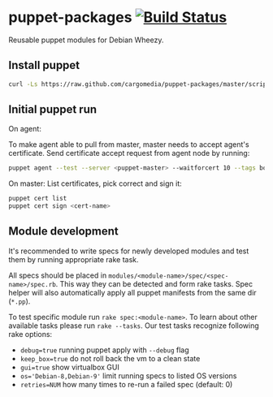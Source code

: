puppet-packages [![Build Status](http://ci.cargomedia.ch:8080/buildStatus/icon?job=cargomedia-puppet-packages)](http://ci.cargomedia.ch:8080/job/cargomedia-puppet-packages/)
===============
Reusable puppet modules for Debian Wheezy.

Install puppet
--------------
```sh
curl -Ls https://raw.github.com/cargomedia/puppet-packages/master/scripts/puppet-install.sh | bash
```

Initial puppet run
------------------
On agent:

To make agent able to pull from master, master needs to accept agent's certificate.
Send certificate accept request from agent node by running:
```sh
puppet agent --test --server <puppet-master> --waitforcert 10 --tags bootstrap
```


On master:
List certificates, pick correct and sign it:
```sh
puppet cert list
puppet cert sign <cert-name>
```

Module development
------------------
It's recommended to write specs for newly developed modules and test them by running appropriate rake task.

All specs should be placed in `modules/<module-name>/spec/<spec-name>/spec.rb`. This way they can be detected and form rake tasks.
Spec helper will also automatically apply all puppet manifests from the same dir (`*.pp`).

To test specific module run `rake spec:<module-name>`. To learn about other available tasks please run `rake --tasks`.
Our test tasks recognize following rake options:
- `debug=true` running puppet apply with `--debug` flag
- `keep_box=true` do not roll back the vm to a clean state
- `gui=true` show virtualbox GUI
- `os='Debian-8,Debian-9'` limit running specs to listed OS versions
- `retries=NUM` how many times to re-run a failed spec (default: 0)
